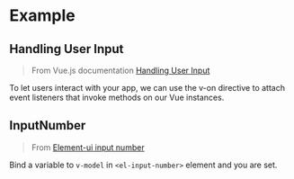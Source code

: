 # Example

<!-- markdownlint-disable MD033 -->
<style>.db__wrapper { margin-top: 16px; }</style>

## Handling User Input

<demo-box title="Handling User Input" :js-res="['//unpkg.com/vue/dist/vue.js']" horizon code-height="300">

> From Vue.js documentation [Handling User Input](https://vuejs.org/v2/guide/index.html#handling-user-input)

To let users interact with your app, we can use the v-on directive to attach event listeners that invoke methods on our Vue instances.

<reverse-message slot="demo" />

<template slot="code">

<<< docs/.vuepress/components/reverse-message.vue

</template>

</demo-box>

## InputNumber

<!-- prettier-ignore -->
<demo-box
  title="InputNumber"
  :js-res="[
    '//unpkg.com/vue/dist/vue.js',
    '//unpkg.com/element-ui@2.12.0/lib/index.js'
  ]"
  :css-res="['//unpkg.com/element-ui@2.12.0/lib/theme-chalk/index.css']">

> From [Element-ui input number](https://element.eleme.cn/#/en-US/component/input-number#basic-usage)

Bind a variable to `v-model` in `<el-input-number>` element and you are set.

<element-input-number slot="demo" />

<template slot="code">

```vue
<template>
  <el-input-number v-model="num" :min="1" :max="10" @change="handleChange" />
</template>

<script>
export default {
  data() {
    return {
      num: 2
    }
  },
  methods: {
    handleChange(value) {
      console.log(value)
    }
  }
}
</script>
```

</template>

</demo-box>
